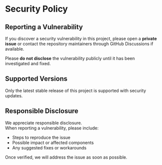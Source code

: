 # Security Policy

## Reporting a Vulnerability
If you discover a security vulnerability in this project, please open a **private issue** or contact the repository maintainers through GitHub Discussions if available.  

Please **do not disclose** the vulnerability publicly until it has been investigated and fixed.

## Supported Versions
Only the latest stable release of this project is supported with security updates.

## Responsible Disclosure
We appreciate responsible disclosure.  
When reporting a vulnerability, please include:
- Steps to reproduce the issue  
- Possible impact or affected components  
- Any suggested fixes or workarounds  

Once verified, we will address the issue as soon as possible.
